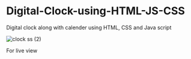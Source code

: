 # Digital-Clock-using-HTML-JS-CSS
Digital clock along with calender using HTML, CSS and Java script

![clock ss (2)](https://user-images.githubusercontent.com/123149345/215357475-07d74f72-e6ff-4ada-8362-543dcd6e1a9b.png)

For live view 
